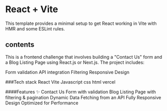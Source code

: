 # React + Vite

This template provides a minimal setup to get React working in Vite with HMR and some ESLint rules.

## contents
This is a frontend challenge that involves building a "Contact Us" form and a Blog Listing Page using React.js or Next.js. The project includes:

Form validation
API integration
Filtering
Responsive Design

###Tech stack
React Vite
Javascript
css
html
vercel

####Features ✨
Contact Us Form with validation
Blog Listing Page with filtering & pagination
Dynamic Data Fetching from an API
Fully Responsive Design
Optimized for Performance

